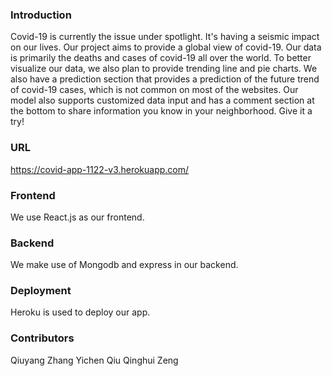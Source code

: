 ### Introduction
 Covid-19 is currently the issue under spotlight. It's having a seismic impact on our lives. Our project aims to provide a global view of covid-19. Our data is primarily the deaths and cases of covid-19 all over the world. To better visualize our data, we also plan to provide trending line and pie charts. We also have a prediction section that provides a prediction of the future trend of covid-19 cases, which is not common on most of the websites. Our model also supports customized data input and has a comment section at the bottom to share information you know in your neighborhood. Give it a try!


### URL
https://covid-app-1122-v3.herokuapp.com/

### Frontend
We use React.js as our frontend. 

### Backend
We make use of Mongodb and express in our backend. 


### Deployment

Heroku is used to deploy our app.

### Contributors
Qiuyang Zhang
Yichen Qiu
Qinghui Zeng





